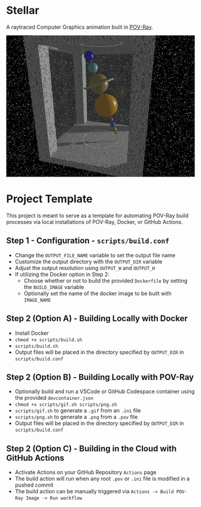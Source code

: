 # Stellar

A raytraced Computer Graphics animation built in [POV-Ray](https://www.povray.org/).

![Stellar](./out/Stellar.gif?)

# Project Template

This project is meant to serve as a template for automating POV-Ray build processes via local installations of POV-Ray, Docker, or GitHub Actions.

## Step 1 - Configuration - `scripts/build.conf`

- Change the `OUTPUT_FILE_NAME` variable to set the output file name
- Customize the output directory with the `OUTPUT_DIR` variable
- Adjust the output resolution using `OUTPUT_W` and `OUTPUT_H`
- If utilizing the Docker option in Step 2:
  - Choose whether or not to build the provided `Dockerfile` by setting the `BUILD_IMAGE` variable
  - Optionally set the name of the docker image to be built with `IMAGE_NAME`

## Step 2 (Option A) - Building Locally with Docker

- Install Docker
- `chmod +x scripts/build.sh`
- `scripts/build.sh`
- Output files will be placed in the directory specified by `OUTPUT_DIR` in `scripts/build.conf`

## Step 2 (Option B) - Building Locally with POV-Ray

- Optionally build and run a VSCode or GitHub Codespace container using the provided `devcontainer.json`
- `chmod +x scripts/gif.sh scripts/png.sh`
- `scripts/gif.sh` to generate a `.gif` from an `.ini` file
- `scripts/png.sh` to generate a `.png` from a `.pov` file
- Output files will be placed in the directory specified by `OUTPUT_DIR` in `scripts/build.conf`

## Step 2 (Option C) - Building in the Cloud with GitHub Actions

- Activate Actions on your GitHub Repository `Actions` page
- The build action will run when any root `.pov` or `.ini` file is modified in a pushed commit
- The build action can be manually triggered via `Actions -> Build POV-Ray Image -> Run workflow`
